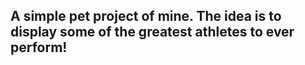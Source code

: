 ## A simple pet project of mine. The idea is to display some of the greatest athletes to ever perform!